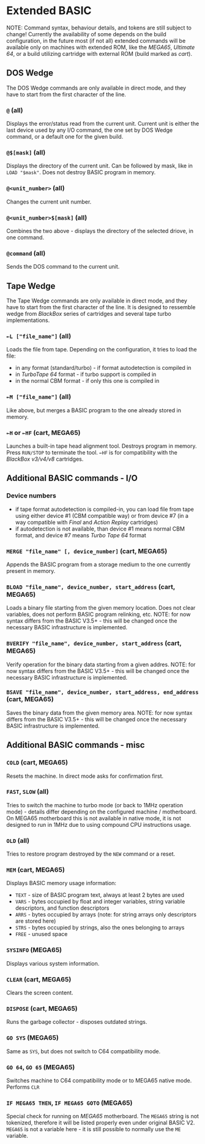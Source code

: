 
# Extended BASIC

NOTE: Command syntax, behaviour details, and tokens are still subject to change! Currently the availability of some depends on the build configuration, in the future most (if not all) extended commands will be available only on machines with extended ROM, like the *MEGA65*, *Ultimate 64*, or a build utilizing cartridge with external ROM (build marked as *cart*).

## DOS Wedge

The DOS Wedge commands are only available in direct mode, and they have to start from the first character of the line.

### `@` (all)

Displays the error/status read from the current unit. Current unit is either the last device used by any I/O command, the one set by DOS Wedge command, or a default one for the given build.

### `@$[mask]` (all)

Displays the directory of the current unit. Can be followed by mask, like in `LOAD "$mask"`. Does not destroy BASIC program in memory.

### `@<unit_number>` (all)

Changes the current unit number.

### `@<unit_number>$[mask]` (all)

Combines the two above - displays the directory of the selected driove, in one command.

### `@command` (all)

Sends the DOS command to the current unit.

## Tape Wedge

The Tape Wedge commands are only available in direct mode, and they have to start from the first character of the line. It is designed to ressemble wedge from *BlackBox* series of cartridges and several tape turbo implementations.

### `←L ["file_name"]` (all)

Loads the file from tape. Depending on the configuration, it tries to load the file:
* in any format (standard/turbo) - if format autodetection is compiled in
* in *TurboTape 64* format - if turbo support is compiled in
* in the normal CBM format - if only this one is compiled in

### `←M ["file_name"]` (all)

Like above, but merges a BASIC program to the one already stored in memory.

### `←H` or `←HF` (cart, MEGA65)

Launches a built-in tape head alignment tool. Destroys program in memory. Press `RUN/STOP` to terminate the tool. `←HF` is for compatibility with the *BlackBox v3/v4/v8* cartridges.

## Additional BASIC commands - I/O

### Device numbers

* if tape format autodetection is compiled-in, you can load file from tape using either device #1 (CBM compatible way) or from device #7 (in a way compatible with *Final* and *Action Replay* cartridges)
* if autodetection is not available, than device #1 means normal CBM format, and device #7 means *Turbo Tape 64* format

### `MERGE "file_name" [, device_number]` (cart, MEGA65)

Appends the BASIC program from a storage medium to the one currently present in memory.

### `BLOAD "file_name", device_number, start_address` (cart, MEGA65)

Loads a binary file starting from the given memory location. Does not clear variables, does not perform BASIC program relinking, etc. NOTE: for now syntax differs from the BASIC V3.5+ - this will be changed once the necessary BASIC infrastructure is implemented.

### `BVERIFY "file_name", device_number, start_address` (cart, MEGA65)

Verify operation for the binary data starting from a given addres. NOTE: for now syntax differs from the BASIC V3.5+ - this will be changed once the necessary BASIC infrastructure is implemented.

### `BSAVE "file_name", device_number, start_address, end_address` (cart, MEGA65)

Saves the binary data from the given memory area. NOTE: for now syntax differs from the BASIC V3.5+ - this will be changed once the necessary BASIC infrastructure is implemented.

## Additional BASIC commands - misc

### `COLD` (cart, MEGA65)

Resets the machine. In direct mode asks for confirmation first.

### `FAST`, `SLOW` (all)

Tries to switch the machine to turbo mode (or back to 1MHz operation mode) - details differ depending on the configured machine / motherboard. On MEGA65 motherboard this is not available in native mode, it is not designed to run in 1MHz due to using compound CPU instructions usage.

### `OLD` (all)

Tries to restore program destroyed by the `NEW` command or a reset.

### `MEM` (cart, MEGA65)

Displays BASIC memory usage information:
* `TEXT` - size of BASIC program text, always at least 2 bytes are used
* `VARS` - bytes occupied by float and integer variables, string variable descriptors, and function descriptors
* `ARRS` - bytes occupied by arrays (note: for string arrays only descriptors are stored here)
* `STRS` - bytes occupied by strings, also the ones belonging to arrays
* `FREE` - unused space

### `SYSINFO` (MEGA65)

Displays various system information.

### `CLEAR` (cart, MEGA65)

Clears the screen content.

### `DISPOSE` (cart, MEGA65)

Runs the garbage collector - disposes outdated strings.

### `GO SYS` (MEGA65)

Same as `SYS`, but does not switch to C64 compatibility mode.

### `GO 64`, `GO 65` (MEGA65)

Switches machine to C64 compatibility mode or to MEGA65 native mode. Performs `CLR`

### `IF MEGA65 THEN`, `IF MEGA65 GOTO` (MEGA65)

Special check for running on *MEGA65* motherboard. The `MEGA65` string is not tokenized, therefore it will be listed properly even under original BASIC V2. `MEGA65` is not a variable here - it is still possible to normally use the `ME` variable.
